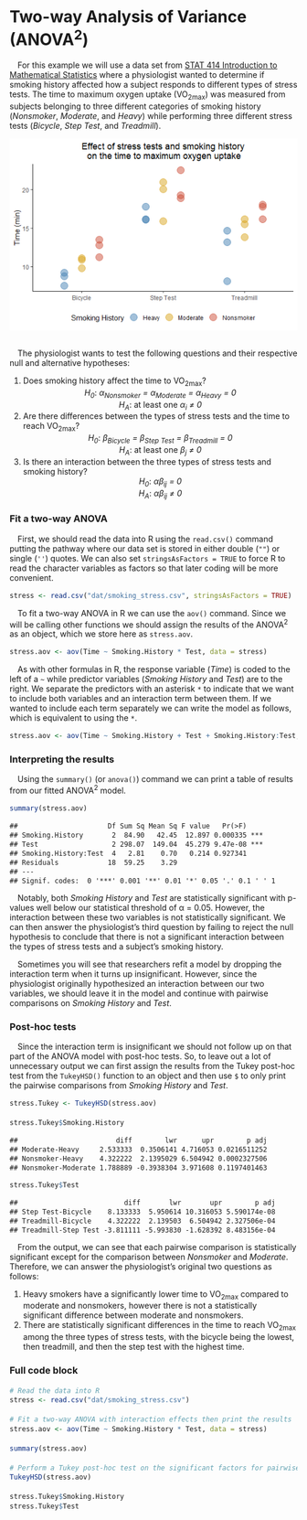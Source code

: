 
# Two-way Analysis of Variance (ANOVA<sup>2</sup>)

 For this example we will use a data set from [STAT 414 Introduction to
Mathematical
Statistics](https://online.stat.psu.edu/stat415/lesson/14/14.1) where a
physiologist wanted to determine if smoking history affected how a
subject responds to different types of stress tests. The time to maximum
oxygen uptake (VO<sub>2max</sub>) was measured from subjects belonging
to three different categories of smoking history (*Nonsmoker*,
*Moderate*, and *Heavy*) while performing three different stress tests
(*Bicycle*, *Step Test*, and *Treadmill*).

<img src="img/two-way-ANOVA/two-way-plot-1.png" style="display: block; margin: auto;" />

<br>

 The physiologist wants to test the following questions and their
respective null and alternative hypotheses:

1.  Does smoking history affect the time to VO<sub>2max</sub>?
    <center>
    <i>H<sub>0</sub></i>:<i> α<sub>Nonsmoker</sub> =
    α<sub>Moderate</sub> = α<sub>Heavy</sub> = 0</i>
    </center>
    <center>
    <i>H<sub>A</sub></i>: at least one <i>α<sub>i</sub> ≠ 0</i>
    </center>
2.  Are there differences between the types of stress tests and the time
    to reach VO<sub>2max</sub>?
    <center>
    <i>H<sub>0</sub></i>:<i> β<sub>Bicycle</sub> = β<sub>Step Test</sub>
    = β<sub>Treadmill</sub> = 0</i>
    </center>
    <center>
    <i>H<sub>A</sub></i>: at least one <i>β<sub>j</sub> ≠ 0</i>
    </center>
3.  Is there an interaction between the three types of stress tests and
    smoking history?
    <center>
    <i>H<sub>0</sub></i>: <i>αβ<sub>ij</sub> = 0</i>
    </center>
    <center>
    <i>H<sub>A</sub></i>: <i>αβ<sub>ij</sub> ≠ 0</i>
    </center>

### Fit a two-way ANOVA

 First, we should read the data into R using the `read.csv()` command
putting the pathway where our data set is stored in either double (`""`)
or single (`''`) quotes. We can also set `stringsAsFactors = TRUE` to
force R to read the character variables as factors so that later coding
will be more convenient.

``` r
stress <- read.csv("dat/smoking_stress.csv", stringsAsFactors = TRUE)
```

 To fit a two-way ANOVA in R we can use the `aov()` command. Since we
will be calling other functions we should assign the results of the
ANOVA<sup>2</sup> as an object, which we store here as `stress.aov`.

``` r
stress.aov <- aov(Time ~ Smoking.History * Test, data = stress)
```

 As with other formulas in R, the response variable (*Time*) is coded to
the left of a `~` while predictor variables (*Smoking History* and
*Test*) are to the right. We separate the predictors with an asterisk
`*` to indicate that we want to include both variables and an
interaction term between them. If we wanted to include each term
separately we can write the model as follows, which is equivalent to
using the `*`.

``` r
stress.aov <- aov(Time ~ Smoking.History + Test + Smoking.History:Test, data = stress)
```

### Interpreting the results

 Using the `summary()` (or `anova()`) command we can print a table of
results from our fitted ANOVA<sup>2</sup> model.

``` r
summary(stress.aov)
```

    ##                      Df Sum Sq Mean Sq F value   Pr(>F)    
    ## Smoking.History       2  84.90   42.45  12.897 0.000335 ***
    ## Test                  2 298.07  149.04  45.279 9.47e-08 ***
    ## Smoking.History:Test  4   2.81    0.70   0.214 0.927341    
    ## Residuals            18  59.25    3.29                     
    ## ---
    ## Signif. codes:  0 '***' 0.001 '**' 0.01 '*' 0.05 '.' 0.1 ' ' 1

 Notably, both *Smoking History* and *Test* are statistically
significant with p-values well below our statistical threshold of α =
0.05. However, the interaction between these two variables is not
statistically significant. We can then answer the physiologist’s third
question by failing to reject the null hypothesis to conclude that there
is not a significant interaction between the types of stress tests and a
subject’s smoking history.

 Sometimes you will see that researchers refit a model by dropping the
interaction term when it turns up insignificant. However, since the
physiologist originally hypothesized an interaction between our two
variables, we should leave it in the model and continue with pairwise
comparisons on *Smoking History* and *Test*.

### Post-hoc tests

 Since the interaction term is insignificant we should not follow up on
that part of the ANOVA model with post-hoc tests. So, to leave out a lot
of unnecessary output we can first assign the results from the Tukey
post-hoc test from the `TukeyHSD()` function to an object and then use
`$` to only print the pairwise comparisons from *Smoking History* and
*Test*.

``` r
stress.Tukey <- TukeyHSD(stress.aov)

stress.Tukey$Smoking.History
```

    ##                        diff        lwr      upr        p adj
    ## Moderate-Heavy     2.533333  0.3506141 4.716053 0.0216511252
    ## Nonsmoker-Heavy    4.322222  2.1395029 6.504942 0.0002327506
    ## Nonsmoker-Moderate 1.788889 -0.3938304 3.971608 0.1197401463

``` r
stress.Tukey$Test
```

    ##                          diff       lwr       upr        p adj
    ## Step Test-Bicycle    8.133333  5.950614 10.316053 5.590174e-08
    ## Treadmill-Bicycle    4.322222  2.139503  6.504942 2.327506e-04
    ## Treadmill-Step Test -3.811111 -5.993830 -1.628392 8.483156e-04

 From the output, we can see that each pairwise comparison is
statistically significant except for the comparison between *Nonsmoker*
and *Moderate*. Therefore, we can answer the physiologist’s original two
questions as follows:

1.  Heavy smokers have a significantly lower time to VO<sub>2max</sub>
    compared to moderate and nonsmokers, however there is not a
    statistically significant difference between moderate and
    nonsmokers.
2.  There are statistically significant differences in the time to reach
    VO<sub>2max</sub> among the three types of stress tests, with the
    bicycle being the lowest, then treadmill, and then the step test
    with the highest time.

### Full code block

``` r
# Read the data into R
stress <- read.csv("dat/smoking_stress.csv")

# Fit a two-way ANOVA with interaction effects then print the results
stress.aov <- aov(Time ~ Smoking.History * Test, data = stress)

summary(stress.aov)

# Perform a Tukey post-hoc test on the significant factors for pairwise comparisons
TukeyHSD(stress.aov)

stress.Tukey$Smoking.History
stress.Tukey$Test
```
